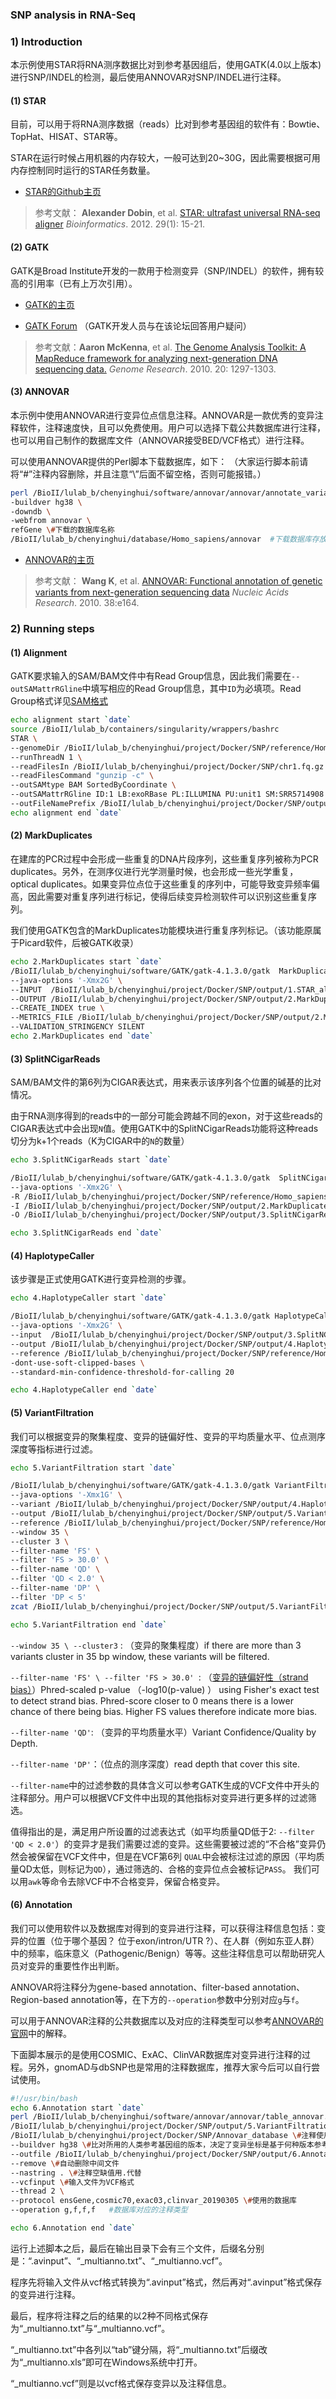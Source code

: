 ### SNP analysis in RNA-Seq
### 1) Introduction

本示例使用STAR将RNA测序数据比对到参考基因组后，使用GATK(4.0以上版本)进行SNP/INDEL的检测，最后使用ANNOVAR对SNP/INDEL进行注释。

#### (1) STAR

目前，可以用于将RNA测序数据（reads）比对到参考基因组的软件有：Bowtie、TopHat、HISAT、STAR等。

STAR在运行时候占用机器的内存较大，一般可达到20~30G，因此需要根据可用内存控制同时运行的STAR任务数量。


- [STAR的Github主页](https://github.com/alexdobin/STAR)

> 参考文献： **Alexander Dobin**, et al. [STAR: ultrafast universal RNA-seq aligner](https://academic.oup.com/bioinformatics/article/29/1/15/272537) _Bioinformatics_. 2012. 29(1): 15-21.

#### (2) GATK

GATK是Broad Institute开发的一款用于检测变异（SNP/INDEL）的软件，拥有较高的引用率（已有上万次引用）。

- [GATK的主页](https://software.broadinstitute.org/gatk/)

- [GATK Forum](https://gatkforums.broadinstitute.org/gatk/) （GATK开发人员与在该论坛回答用户疑问）

> 参考文献：**Aaron McKenna**, et al. [The Genome Analysis Toolkit: A MapReduce framework for analyzing next-generation DNA sequencing data.](https://genome.cshlp.org/content/20/9/1297.long) _Genome Research_. 2010. 20: 1297-1303.

#### (3) ANNOVAR

本示例中使用ANNOVAR进行变异位点信息注释。ANNOVAR是一款优秀的变异注释软件，注释速度快，且可以免费使用。用户可以选择下载公共数据库进行注释，也可以用自己制作的数据库文件（ANNOVAR接受BED/VCF格式）进行注释。

可以使用ANNOVAR提供的Perl脚本下载数据库，如下：
（大家运行脚本前请将“#”注释内容删除，并且注意“\”后面不留空格，否则可能报错。）

```bash
perl /BioII/lulab_b/chenyinghui/software/annovar/annovar/annotate_variation.pl \
-buildver hg38 \
-downdb \
-webfrom annovar \
refGene \#下载的数据库名称
/BioII/lulab_b/chenyinghui/database/Homo_sapiens/annovar  #下载数据库存放路径
```
- [ANNOVAR的主页](http://annovar.openbioinformatics.org/en/latest/user-guide/download/)
> 参考文献： **Wang K**, et al. [ANNOVAR: Functional annotation of genetic variants from next-generation sequencing data](http://nar.oxfordjournals.org/content/38/16/e164) _Nucleic Acids Research_. 2010. 38:e164.

### 2) Running steps

#### (1) Alignment

GATK要求输入的SAM/BAM文件中有Read Group信息，因此我们需要在`--outSAMattrRGline`中填写相应的Read Group信息，其中`ID`为必填项。Read Group格式详见[SAM格式](http://samtools.github.io/hts-specs/SAMv1.pdf)

```bash
echo alignment start `date`
source /BioII/lulab_b/containers/singularity/wrappers/bashrc
STAR \
--genomeDir /BioII/lulab_b/chenyinghui/project/Docker/SNP/reference/Homo_sapiens_GRCh38_ch1_STAR_Index \
--runThreadN 1 \
--readFilesIn /BioII/lulab_b/chenyinghui/project/Docker/SNP/chr1.fq.gz \ 
--readFilesCommand "gunzip -c" \
--outSAMtype BAM SortedByCoordinate \
--outSAMattrRGline ID:1 LB:exoRBase PL:ILLUMINA PU:unit1 SM:SRR5714908 \
--outFileNamePrefix /BioII/lulab_b/chenyinghui/project/Docker/SNP/output/1.STAR_alignment/SRR5714908.
echo alignment end `date`
```

#### (2) MarkDuplicates

在建库的PCR过程中会形成一些重复的DNA片段序列，这些重复序列被称为PCR duplicates。另外，在测序仪进行光学测量时候，也会形成一些光学重复，optical duplicates。如果变异位点位于这些重复的序列中，可能导致变异频率偏高，因此需要对重复序列进行标记，使得后续变异检测软件可以识别这些重复序列。

我们使用GATK包含的MarkDuplicates功能模块进行重复序列标记。（该功能原属于Picard软件，后被GATK收录）

```bash
echo 2.MarkDuplicates start `date`
/BioII/lulab_b/chenyinghui/software/GATK/gatk-4.1.3.0/gatk  MarkDuplicates \
--java-options '-Xmx2G' \
--INPUT  /BioII/lulab_b/chenyinghui/project/Docker/SNP/output/1.STAR_alignment/SRR5714908.Aligned.sortedByCoord.out.bam \
--OUTPUT /BioII/lulab_b/chenyinghui/project/Docker/SNP/output/2.MarkDuplicates/SRR5714908.sorted.MarkDup.bam \
--CREATE_INDEX true \
--METRICS_FILE /BioII/lulab_b/chenyinghui/project/Docker/SNP/output/2.MarkDuplicates/SRR5714908.sorted.MarkDup.bam.metrix \
--VALIDATION_STRINGENCY SILENT
echo 2.MarkDuplicates end `date`
```

#### (3) SplitNCigarReads

SAM/BAM文件的第6列为CIGAR表达式，用来表示该序列各个位置的碱基的比对情况。

由于RNA测序得到的reads中的一部分可能会跨越不同的exon，对于这些reads的CIGAR表达式中会出现`N`值。使用GATK中的SplitNCigarReads功能将这种reads切分为k+1个reads（K为CIGAR中的`N`的数量）

```bash
echo 3.SplitNCigarReads start `date`

/BioII/lulab_b/chenyinghui/software/GATK/gatk-4.1.3.0/gatk  SplitNCigarReads \
--java-options '-Xmx2G' \
-R /BioII/lulab_b/chenyinghui/project/Docker/SNP/reference/Homo_sapiens.GRCh38.ch1.fa \
-I /BioII/lulab_b/chenyinghui/project/Docker/SNP/output/2.MarkDuplicates/SRR5714908.sorted.MarkDup.bam \
-O /BioII/lulab_b/chenyinghui/project/Docker/SNP/output/3.SplitNCigarReads/SRR5714908.sorted.MarkDup.SplitNCigar.bam

echo 3.SplitNCigarReads end `date`

```

#### (4) HaplotypeCaller

该步骤是正式使用GATK进行变异检测的步骤。

```bash
echo 4.HaplotypeCaller start `date`

/BioII/lulab_b/chenyinghui/software/GATK/gatk-4.1.3.0/gatk HaplotypeCaller \
--java-options '-Xmx2G' \
--input  /BioII/lulab_b/chenyinghui/project/Docker/SNP/output/3.SplitNCigarReads/SRR5714908.sorted.MarkDup.SplitNCigar.bam \
--output /BioII/lulab_b/chenyinghui/project/Docker/SNP/output/4.HaplotypeCaller/SRR5714908.raw.vcf.gz \
--reference /BioII/lulab_b/chenyinghui/project/Docker/SNP/reference/Homo_sapiens.GRCh38.ch1.fa \
-dont-use-soft-clipped-bases \
--standard-min-confidence-threshold-for-calling 20

echo 4.HaplotypeCaller end `date`

```



#### (5) VariantFiltration

我们可以根据变异的聚集程度、变异的链偏好性、变异的平均质量水平、位点测序深度等指标进行过滤。

```bash
echo 5.VariantFiltration start `date`

/BioII/lulab_b/chenyinghui/software/GATK/gatk-4.1.3.0/gatk VariantFiltration \
--java-options '-Xmx1G' \
--variant /BioII/lulab_b/chenyinghui/project/Docker/SNP/output/4.HaplotypeCaller/SRR5714908.raw.vcf.gz \
--output /BioII/lulab_b/chenyinghui/project/Docker/SNP/output/5.VariantFiltration/SRR5714908.filtered.vcf.gz \
--reference /BioII/lulab_b/chenyinghui/project/Docker/SNP/reference/Homo_sapiens.GRCh38.ch1.fa \
--window 35 \
--cluster 3 \
--filter-name 'FS' \
--filter 'FS > 30.0' \
--filter-name 'QD' \
--filter 'QD < 2.0' \
--filter-name 'DP' \
--filter 'DP < 5'
zcat /BioII/lulab_b/chenyinghui/project/Docker/SNP/output/5.VariantFiltration/SRR5714908.filtered.vcf.gz  | awk -F '\t' '{if ($0 ~ "#" || $7 == "PASS") print $0 }' - >/BioII/lulab_b/chenyinghui/project/Docker/SNP/output/5.VariantFiltration/SRR5714908.filtered.clean.vcf

echo 5.VariantFiltration end `date`

```

`--window 35 \ --cluster3` :  （变异的聚集程度）if there are more than 3 variants cluster in 35 bp window, these variants will be filtered.

`--filter-name 'FS' \ --filter 'FS > 30.0' `:  （[变异的链偏好性（strand bias）](https://gatkforums.broadinstitute.org/gatk/discussion/8056/fisher-s-exact-test)）Phred-scaled p-value （-log10(p-value) ） using Fisher's exact test to detect strand bias. Phred-score closer to 0 means there is a lower chance of there being bias. Higher FS values therefore indicate more bias.

`--filter-name 'QD'`: （变异的平均质量水平）Variant Confidence/Quality by Depth.   

`--filter-name 'DP'`：（位点的测序深度）read depth that cover this site.



`--filter-name`中的过滤参数的具体含义可以参考GATK生成的VCF文件中开头的注释部分。用户可以根据VCF文件中出现的其他指标对变异进行更多样的过滤筛选。

值得指出的是，满足用户所设置的过滤表达式（如平均质量QD低于2: `--filter 'QD < 2.0'`）的变异才是我们需要过滤的变异。这些需要被过滤的“不合格”变异仍然会被保留在VCF文件中，但是在VCF第6列 `QUAL`中会被标注过滤的原因（平均质量QD太低，则标记为`QD`），通过筛选的、合格的变异位点会被标记`PASS`。
我们可以用`awk`等命令去除VCF中不合格变异，保留合格变异。
 

#### (6) Annotation

我们可以使用软件以及数据库对得到的变异进行注释，可以获得注释信息包括：变异的位置（位于哪个基因？ 位于exon/intron/UTR ?）、在人群（例如东亚人群）中的频率，临床意义（Pathogenic/Benign）等等。这些注释信息可以帮助研究人员对变异的重要性作出判断。

ANNOVAR将注释分为gene-based annotation、filter-based annotation、Region-based annotation等，在下方的`--operation`参数中分别对应`g`与`f`。

可以用于ANNOVAR注释的公共数据库以及对应的注释类型可以参考[ANNOVAR的官网](http://annovar.openbioinformatics.org/en/latest/user-guide/download/)中的解释。

下面脚本展示的是使用COSMIC、ExAC、ClinVAR数据库对变异进行注释的过程。另外，gnomAD与dbSNP也是常用的注释数据库，推荐大家今后可以自行尝试使用。

```bash
#!/usr/bin/bash
echo 6.Annotation start `date`
perl /BioII/lulab_b/chenyinghui/software/annovar/annovar/table_annovar.pl \
/BioII/lulab_b/chenyinghui/project/Docker/SNP/output/5.VariantFiltration/SRR5714908.filtered.clean.vcf  \#需要注释的VCF文件
/BioII/lulab_b/chenyinghui/project/Docker/SNP/Annovar_database \#注释使用的数据库所处的文件夹路径
--buildver hg38 \#比对所用的人类参考基因组的版本，决定了变异坐标是基于何种版本参考基因组
--outfile /BioII/lulab_b/chenyinghui/project/Docker/SNP/output/6.Annotation/SRR5714908.annotated.variants \#输出文件路径与文件名前缀
--remove \#自动删除中间文件
--nastring . \#注释空缺值用.代替
--vcfinput \#输入文件为VCF格式
--thread 2 \
--protocol ensGene,cosmic70,exac03,clinvar_20190305 \#使用的数据库
--operation g,f,f,f   #数据库对应的注释类型

echo 6.Annotation end `date`
```


运行上述脚本之后，最后在输出目录下会有三个文件，后缀名分别是：“.avinput”、“_multianno.txt”、“_multianno.vcf”。

程序先将输入文件从vcf格式转换为“.avinput”格式，然后再对“.avinput”格式保存的变异进行注释。

最后，程序将注释之后的结果的以2种不同格式保存为“_multianno.txt”与“_multianno.vcf”。

“_multianno.txt”中各列以“tab”键分隔，将“_multianno.txt”后缀改为“_multianno.xls”即可在Windows系统中打开。

“_multianno.vcf”则是以vcf格式保存变异以及注释信息。
